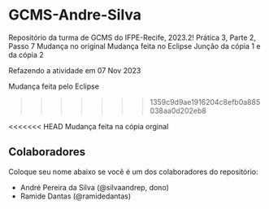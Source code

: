 # GCMS-Andre-Silva
Repositório da turma de GCMS do IFPE-Recife, 2023.2!
Prática 3, Parte 2, Passo 7
Mudança no original
Mudança feita no Eclipse
Junção da cópia 1 e da cópia 2

Refazendo a atividade em 07 Nov 2023

Mudança feita pelo Eclipse
>>>>>>> 1359c9d9ae1916204c8efb0a885038aa0d202eb8

<<<<<<< HEAD
Mudança feita na cópia orginal

## Colaboradores
Coloque seu nome abaixo se você é um dos colaboradores do repositório:
* André Pereira da Silva (@silvaandrep, dono)
* Ramide Dantas (@ramidedantas)
